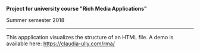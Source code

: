 **Project for university course "Rich Media Applications"**

Summer semester 2018

-----

This appplication visualizes the structure of an HTML file. A demo is available here: https://claudia-ully.com/rma/

